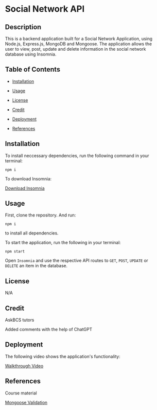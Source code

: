 # Social Network API

## Description

This is a backend application built for a Social Network Application, using Node.js, Express.js, MongoDB and Mongoose. The application allows the user to view, post, update and delete information in the social network database using Insomnia.

## Table of Contents

- [Installation](#installation)

- [Usage](#usage)

- [License](#license)

- [Credit](#credit)

- [Deployment](#deployment)

- [References](#references)

## Installation

To install neccessary dependencies, run the following command in your terminal:

```
npm i
```

To download Insomnia:

[Download Insomnia](https://insomnia.rest/download)

## Usage  

First, clone the repository. And run:  

```
npm i
```
to install all dependencies.

To start the application, run the following in your terminal:

```
npm start
```

Open `Insomnia` and use the respective API routes to `GET`, `POST`, `UPDATE` or `DELETE` an item in the database.

## License

N/A

## Credit

AskBCS tutors

Added comments with the help of ChatGPT

## Deployment

The following video shows the application's functionality:  

[Walkthrough Video](https://watch.screencastify.com/v/izwgGqcDH3zMSjKjLIks)

## References

Course material

[Mongoose Validation](https://mongoosejs.com/docs/validation.html)
